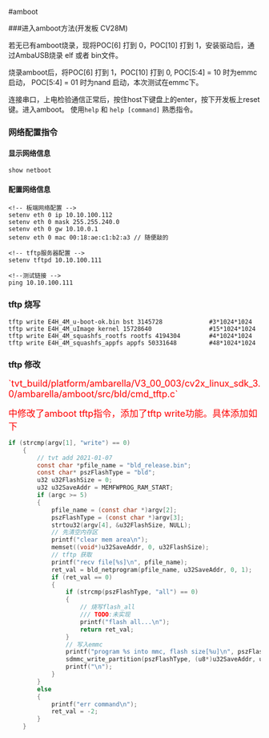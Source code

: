 #amboot

###进入amboot方法(开发板 CV28M)

若无已有amboot烧录，现将POC[6] 打到 0，POC[10] 打到 1，安装驱动后，通过AmbaUSB烧录 elf 或者 bin文件。

烧录amboot后，将POC[6] 打到 1，POC[10] 打到 0, POC[5:4] = 10 时为emmc 启动，
POC[5:4] = 01 时为nand 启动，本次测试在emmc下。

连接串口，上电检验通信正常后，按住host下键盘上的enter，按下开发板上reset键。进入amboot。 使用`help` 和 `help [command]` 熟悉指令。 

### 网络配置指令

#### 显示网络信息

`show netboot`

#### 配置网络信息
```
<!-- 板端网络配置 -->
setenv eth 0 ip 10.10.100.112
setenv eth 0 mask 255.255.240.0
setenv eth 0 gw 10.10.0.1
setenv eth 0 mac 00:18:ae:c1:b2:a3 // 随便敲的

<!-- tftp服务器配置 -->
setenv tftpd 10.10.100.111

<!--测试链接 -->
ping 10.10.100.111
```

### tftp 烧写
```
tftp write E4H_4M_u-boot-ok.bin bst 3145728             #3*1024*1024
tftp write E4H_4M_uImage kernel 15728640                #15*1024*1024
tftp write E4H_4M_squashfs_rootfs rootfs 4194304        #4*1024*1024
tftp write E4H_4M_squashfs_appfs appfs 50331648         #48*1024*1024
```

### tftp 修改
<font color="red" size="4">
`tvt_build/platform/ambarella/V3_00_003/cv2x_linux_sdk_3.0/ambarella/amboot/src/bld/cmd_tftp.c`

中修改了amboot tftp指令，添加了tftp write功能。具体添加如下
</font>

```C
if (strcmp(argv[1], "write") == 0)
    {
        // tvt add 2021-01-07
        const char *pfile_name = "bld_release.bin";
        const char* pszFlashType = "bld";
        u32 u32FlashSize = 0;
        u32 u32SaveAddr = MEMFWPROG_RAM_START;
        if (argc >= 5)
        {
            pfile_name = (const char *)argv[2];
            pszFlashType = (const char *)argv[3];
            strtou32(argv[4], &u32FlashSize, NULL);
            // 先清空内存区
            printf("clear mem area\n");
            memset((void*)u32SaveAddr, 0, u32FlashSize);
            // tftp 获取
            printf("recv file[%s]\n", pfile_name);
            ret_val = bld_netprogram(pfile_name, u32SaveAddr, 0, 1);
            if (ret_val == 0)
            {
                if (strcmp(pszFlashType, "all") == 0)
                {
                    // 烧写flash_all
                    /// TODO:未实现
                    printf("flash all...\n");
                    return ret_val;
                }
                // 写入emmc
                printf("program %s into mmc, flash size[%u]\n", pszFlashType, u32FlashSize);
                sdmmc_write_partition(pszFlashType, (u8*)u32SaveAddr, u32FlashSize, 1);
                printf("\n");
            }
        }
        else
        {
            printf("err command\n");
            ret_val = -2;
        }
    }
```


